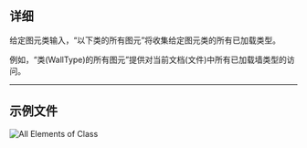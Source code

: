 ## 详细
给定图元类输入，“以下类的所有图元”将收集给定图元类的所有已加载类型。

例如，“类(WallType)的所有图元”提供对当前文档(文件)中所有已加载墙类型的访问。
___
## 示例文件

![All Elements of Class](./DSRevitNodesUI.ElementsOfType_img.jpg)
